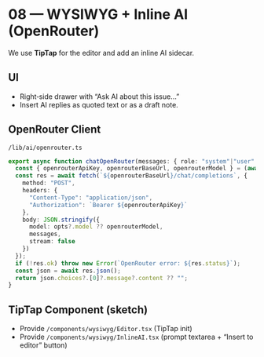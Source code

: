 # 08 — WYSIWYG + Inline AI (OpenRouter)

We use **TipTap** for the editor and add an inline AI sidecar.

## UI
- Right‑side drawer with “Ask AI about this issue…”
- Insert AI replies as quoted text or as a draft note.

## OpenRouter Client
`/lib/ai/openrouter.ts`
```ts
export async function chatOpenRouter(messages: { role: "system"|"user"|"assistant", content: string }[], opts?: { model?: string }) {
  const { openrouterApiKey, openrouterBaseUrl, openrouterModel } = (await import("@/config/secrets")).secrets;
  const res = await fetch(`${openrouterBaseUrl}/chat/completions`, {
    method: "POST",
    headers: {
      "Content-Type": "application/json",
      "Authorization": `Bearer ${openrouterApiKey}`
    },
    body: JSON.stringify({
      model: opts?.model ?? openrouterModel,
      messages,
      stream: false
    })
  });
  if (!res.ok) throw new Error(`OpenRouter error: ${res.status}`);
  const json = await res.json();
  return json.choices?.[0]?.message?.content ?? "";
}
```

## TipTap Component (sketch)
- Provide `/components/wysiwyg/Editor.tsx` (TipTap init)
- Provide `/components/wysiwyg/InlineAI.tsx` (prompt textarea + “Insert to editor” button)
